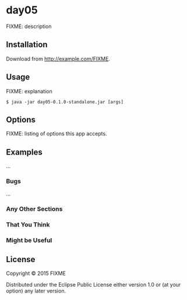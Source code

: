 # day05

FIXME: description

## Installation

Download from http://example.com/FIXME.

## Usage

FIXME: explanation

    $ java -jar day05-0.1.0-standalone.jar [args]

## Options

FIXME: listing of options this app accepts.

## Examples

...

### Bugs

...

### Any Other Sections
### That You Think
### Might be Useful

## License

Copyright © 2015 FIXME

Distributed under the Eclipse Public License either version 1.0 or (at
your option) any later version.
